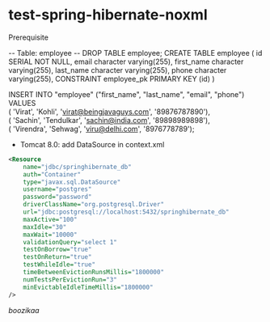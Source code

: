 test-spring-hibernate-noxml
===========================

Prerequisite

-- Table: employee
-- DROP TABLE employee;
CREATE TABLE employee
(
  id SERIAL  NOT NULL,
  email character varying(255),
  first_name character varying(255),
  last_name character varying(255),
  phone character varying(255),
  CONSTRAINT employee_pk PRIMARY KEY (id)
)

INSERT INTO "employee" ("first_name", "last_name", "email", "phone") VALUES  
 ( 'Virat', 'Kohli', 'virat@beingjavaguys.com', '89876787890'),  
 ( 'Sachin', 'Tendulkar', 'sachin@india.com', '89898989898'),  
 ( 'Virendra', 'Sehwag', 'viru@delhi.com', '8976778789');  


- Tomcat 8.0: add DataSource in context.xml
```xml
<Resource 
	name="jdbc/springhibernate_db" 
	auth="Container"
	type="javax.sql.DataSource" 
	username="postgres" 
	password="password"
	driverClassName="org.postgresql.Driver" 
	url="jdbc:postgresql://localhost:5432/springhibernate_db"
	maxActive="100" 
	maxIdle="30" 
	maxWait="10000" 
	validationQuery="select 1" 
	testOnBorrow="true"
	testOnReturn="true"
	testWhileIdle="true"
    timeBetweenEvictionRunsMillis="1800000"
    numTestsPerEvictionRun="3"
    minEvictableIdleTimeMillis="1800000"
/> 
``` 
[JNDI Datasource HOW-TO]: http://tomcat.apache.org/tomcat-8.0-doc/jndi-datasource-examples-howto.html


*boozikaa*